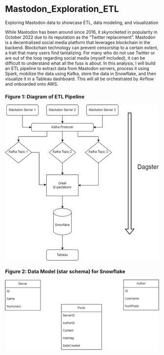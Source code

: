# Mastodon_Exploration_ETL
Exploring Mastodon data to showcase ETL, data modeling, and visualization

While Mastodon has been around since 2016, it skyrocketed in popularity in October 2022 due to its reputation as the “Twitter replacement”. Mastodon is a decentralized social media platform that leverages blockchain in the backend. Blockchain technology can prevent censorship to a certain extent, a trait that many users find tantalizing. For many who do not use Twitter or are out of the loop regarding social media (myself included), it can be difficult to understand what all the fuss is about. In this analysis, I will build an ETL pipeline to extract data from Mastodon servers, process it using Spark, mobilize the data using Kafka, store the data in Snowflake, and then visualize it in a Tableau dashboard. This will all be orchestrated by Airflow and onboarded onto AWS. 

### Figure 1: Diagram of ETL Pipeline
![ETL_Pipeline](https://github.com/nicolenlama/Mastodon_Exploration_ETL/blob/main/Mastodon_Schemas-ETL%20Pipeline.drawio%20(1).png)


### Figure 2: Data Model (star schema) for Snowflake 
![Star_Schema](https://github.com/nicolenlama/Mastodon_Exploration_ETL/blob/main/Mastodon_Schemas-Star_Data_Model_For_Snowflake.drawio.png)
